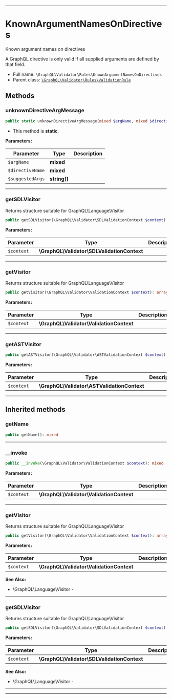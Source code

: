 ***

# KnownArgumentNamesOnDirectives

Known argument names on directives

A GraphQL directive is only valid if all supplied arguments are defined by
that field.

* Full name: `\GraphQL\Validator\Rules\KnownArgumentNamesOnDirectives`
* Parent class: [`\GraphQL\Validator\Rules\ValidationRule`](./ValidationRule.md)




## Methods


### unknownDirectiveArgMessage



```php
public static unknownDirectiveArgMessage(mixed $argName, mixed $directiveName, string[] $suggestedArgs): mixed
```



* This method is **static**.




**Parameters:**

| Parameter | Type | Description |
|-----------|------|-------------|
| `$argName` | **mixed** |  |
| `$directiveName` | **mixed** |  |
| `$suggestedArgs` | **string[]** |  |




***

### getSDLVisitor

Returns structure suitable for GraphQL\Language\Visitor

```php
public getSDLVisitor(\GraphQL\Validator\SDLValidationContext $context): array
```








**Parameters:**

| Parameter | Type | Description |
|-----------|------|-------------|
| `$context` | **\GraphQL\Validator\SDLValidationContext** |  |




***

### getVisitor

Returns structure suitable for GraphQL\Language\Visitor

```php
public getVisitor(\GraphQL\Validator\ValidationContext $context): array
```








**Parameters:**

| Parameter | Type | Description |
|-----------|------|-------------|
| `$context` | **\GraphQL\Validator\ValidationContext** |  |




***

### getASTVisitor



```php
public getASTVisitor(\GraphQL\Validator\ASTValidationContext $context): mixed
```








**Parameters:**

| Parameter | Type | Description |
|-----------|------|-------------|
| `$context` | **\GraphQL\Validator\ASTValidationContext** |  |




***


## Inherited methods


### getName



```php
public getName(): mixed
```











***

### __invoke



```php
public __invoke(\GraphQL\Validator\ValidationContext $context): mixed
```








**Parameters:**

| Parameter | Type | Description |
|-----------|------|-------------|
| `$context` | **\GraphQL\Validator\ValidationContext** |  |




***

### getVisitor

Returns structure suitable for GraphQL\Language\Visitor

```php
public getVisitor(\GraphQL\Validator\ValidationContext $context): array
```








**Parameters:**

| Parameter | Type | Description |
|-----------|------|-------------|
| `$context` | **\GraphQL\Validator\ValidationContext** |  |



**See Also:**

* \GraphQL\Language\Visitor - 

***

### getSDLVisitor

Returns structure suitable for GraphQL\Language\Visitor

```php
public getSDLVisitor(\GraphQL\Validator\SDLValidationContext $context): array
```








**Parameters:**

| Parameter | Type | Description |
|-----------|------|-------------|
| `$context` | **\GraphQL\Validator\SDLValidationContext** |  |



**See Also:**

* \GraphQL\Language\Visitor - 

***


***

